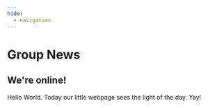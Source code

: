 ```yaml
---
hide:
  - navigation
---
```


# Group News

## We're online!
Hello World. 
Today our little webpage sees the light of the day.
Yay!
